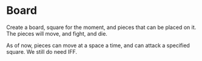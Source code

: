 # Board
Create a board, square for the moment, and pieces that can be placed on it. The pieces will move, and fight, and die.

As of now, pieces can move at a space a time, and can attack a specified square. We still do need IFF.
